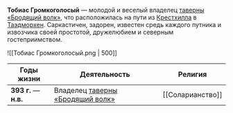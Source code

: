 **Тобиас Громкоголосый** — молодой и веселый владелец [таверны «Бродящий волк»](Таверна%20«Бродящий%20волк».md), что расположилась на пути из [Крестхилла](Крестхилл) в [Таэдморхен](Таэдморхен). Саркастичен, задорен, известен средь каждого путника и извозчика своей простотой, дружелюбием и северным гостеприимством. 

![[Тобиас Громкоголосый.png | 500]]

| Годы жизни             | Деятельность                                                       | Религия          |
| ---------------------- | ------------------------------------------------------------------ | ---------------- |
| **393  г.** — **н.в.** | Владелец [таверны «Бродящий волк»](Таверна%20«Бродящий%20волк».md) | [[Соларианство]] |
